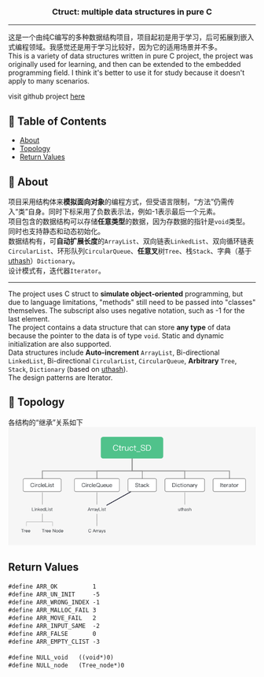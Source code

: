 
<h3 align="center">Ctruct: multiple data structures in pure C</h3>

---

<p align="left"> 这是一个由纯C编写的多种数据结构项目，项目起初是用于学习，后可拓展到嵌入式编程领域。我感觉还是用于学习比较好，因为它的适用场景并不多。
    <br> 
    This is a variety of data structures written in pure C project, the project was originally used for learning, and then can be extended to the embedded programming field. I think it's better to use it for study because it doesn't apply to many scenarios.
</p>
<p>
visit github project <a href="https://github.com/TIMESTICKING/Ctruct_SD">here</a>
</p>

## 📝 Table of Contents

- [About](#about)
- [Topology](#topology)
- [Return Values](#return)

## 🧐 About <a name = "about"></a>

项目采用结构体来**模拟面向对象**的编程方式，但受语言限制，“方法”仍需传入“类”自身。同时下标采用了负数表示法，例如-1表示最后一个元素。<br>
项目包含的数据结构可以存储**任意类型**的数据，因为存数据的指针是`void`类型。同时也支持静态和动态初始化。<br>
数据结构有，可**自动扩展长度**的`ArrayList`、双向链表`LinkedList`、双向循环链表`CircularList`、环形队列`CircularQueue`、**任意叉**树`Tree`、栈`Stack`、字典（基于<a href="https://troydhanson.github.io/uthash/">uthash</a>）`Dictionary`。 <br>
设计模式有，迭代器`Iterator`。

---

The project uses C struct to **simulate object-oriented** programming, but due to language limitations, "methods" still need to be passed into "classes" themselves. The subscript also uses negative notation, such as -1 for the last element.<br>
The project contains a data structure that can store **any type** of data because the pointer to the data is of type `void`. Static and dynamic initialization are also supported.<br>
Data structures include **Auto-increment** `ArrayList`, Bi-directional `LinkedList`, Bi-directional `CircularList`, `CircularQueue`, **Arbitrary** `Tree`, `Stack`, `Dictionary` (based on <a href="https://troydhanson.github.io/uthash/">uthash</a>).<br>
The design patterns are Iterator.

## 🔭 Topology <a name = "topology"></a>

各结构的“继承”关系如下<br>
![image](./images/Ctruct_SD.png)

## Return Values <a name = "return"></a>

```clike
#define ARR_OK			1
#define ARR_UN_INIT		-5
#define ARR_WRONG_INDEX	-1
#define ARR_MALLOC_FAIL	3
#define ARR_MOVE_FAIL	2
#define ARR_INPUT_SAME	-2
#define ARR_FALSE		0
#define ARR_EMPTY_CLIST	-3

#define NULL_void	((void*)0)
#define	NULL_node	(Tree_node*)0
```
